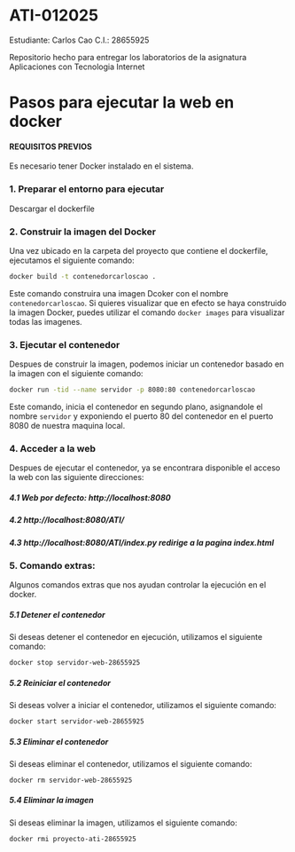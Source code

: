 # ATI-012025
Estudiante: Carlos Cao 
C.I.: 28655925

Repositorio hecho para entregar los laboratorios de la asignatura Aplicaciones con Tecnologia Internet

# Pasos para ejecutar la web en docker

#### REQUISITOS PREVIOS

Es necesario tener Docker instalado en el sistema.

### 1. Preparar el entorno para ejecutar

Descargar el dockerfile

### 2. Construir la imagen del Docker

Una vez ubicado en la carpeta del proyecto que contiene el dockerfile, ejecutamos el siguiente comando:

```bash
docker build -t contenedorcarloscao .
```
Este comando construira una imagen Dcoker con el nombre `contenedorcarloscao`. Si quieres visualizar que en efecto se haya construido la imagen Docker, puedes utilizar el comando `docker images` para visualizar todas las imagenes.

### 3. Ejecutar el contenedor

Despues de construir la imagen, podemos iniciar un contenedor basado en la imagen con el siguiente comando:

```bash
docker run -tid --name servidor -p 8080:80 contenedorcarloscao
```

Este comando, inicia el contenedor en segundo plano, asignandole el nombre `servidor` y exponiendo el puerto 80 del contenedor en el puerto 8080 de nuestra maquina local.

### 4. Acceder a la web

Despues de ejecutar el contenedor, ya se encontrara disponible el acceso la web con las siguiente direcciones:

##### 4.1 Web por defecto: http://localhost:8080 

##### 4.2 http://localhost:8080/ATI/

##### 4.3 http://localhost:8080/ATI/index.py redirige a la pagina index.html

### 5. Comando extras:

Algunos comandos extras que nos ayudan controlar la ejecución en el docker.

##### 5.1 Detener el contenedor

Si deseas detener el contenedor en ejecución, utilizamos el siguiente comando:

```bash
docker stop servidor-web-28655925
```

##### 5.2 Reiniciar el contenedor

Si deseas volver a iniciar el contenedor, utilizamos el siguiente comando:

```bash
docker start servidor-web-28655925
```
##### 5.3 Eliminar el contenedor

Si deseas eliminar el contenedor, utilizamos el siguiente comando:

```bash
docker rm servidor-web-28655925
```
##### 5.4 Eliminar la imagen

Si deseas eliminar la imagen, utilizamos el siguiente comando:

```bash
docker rmi proyecto-ati-28655925
```
